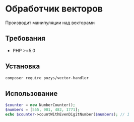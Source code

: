 # Обработчик векторов

Производит манипуляции над векторами

## Требования

- PHP >=5.0

## Установка

```bash
composer require pozys/vector-handler
```

## Использование

```php
$counter = new NumberCounter();
$numbers = [555, 901, 482, 1771];
echo $counter->countWithEvenDigitNumber($numbers); // 1
```
